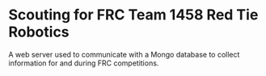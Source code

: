 # Scouting for FRC Team 1458 Red Tie Robotics

A web server used to communicate with a Mongo database to collect information for and during FRC competitions.